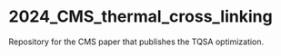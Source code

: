 # 2024_CMS_thermal_cross_linking
Repository for the CMS paper that publishes the TQSA optimization.
